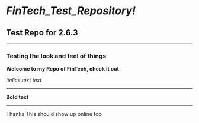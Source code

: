 # *FinTech_Test_Repository!* 
## Test Repo for 2.6.3
---
### Testing the look and feel of things
**Welcome to my Repo of FinTech, check it out**

*itelics text text*

---
**Bold text**

---
Thanks 
This should show up online too 